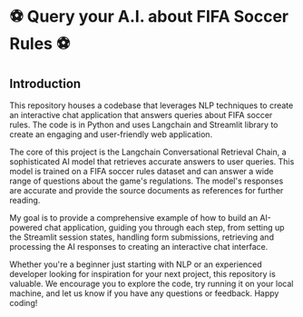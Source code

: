 # ⚽ Query your A.I. about FIFA Soccer Rules ⚽

## Introduction
 
This repository houses a codebase that leverages NLP techniques to create an interactive chat application that answers queries about FIFA soccer rules. The code is in Python and uses Langchain and Streamlit library to create an engaging and user-friendly web application.

The core of this project is the Langchain Conversational Retrieval Chain, a sophisticated AI model that retrieves accurate answers to user queries. This model is trained on a FIFA soccer rules dataset and can answer a wide range of questions about the game's regulations. The model's responses are accurate and provide the source documents as references for further reading.

My goal is to provide a comprehensive example of how to build an AI-powered chat application, guiding you through each step, from setting up the Streamlit session states, handling form submissions, retrieving and processing the AI responses to creating an interactive chat interface.

Whether you're a beginner just starting with NLP or an experienced developer looking for inspiration for your next project, this repository is valuable. We encourage you to explore the code, try running it on your local machine, and let us know if you have any questions or feedback. Happy coding!
